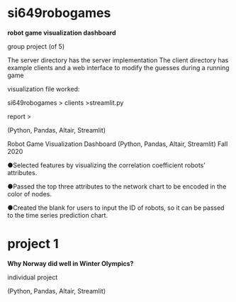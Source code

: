 # si649robogames
**robot game visualization dashboard**

group project (of 5)

The server directory has the server implementation
The client directory has example clients and a web interface to modify the guesses during a running game

visualization file worked:

si649robogames > clients >streamlit.py

report >

(Python, Pandas, Altair, Streamlit)

Robot Game Visualization Dashboard (Python, Pandas, Altair, Streamlit) Fall 2020

●Selected features by visualizing the correlation coefficient robots’ attributes.

●Passed the top three attributes to the network chart to be encoded in the color of nodes.

●Created the blank for users to input the ID of robots, so it can be passed to the time series prediction chart.





# project 1
**Why Norway did well in Winter Olympics?**

individual project

(Python, Pandas, Altair, Streamlit)
